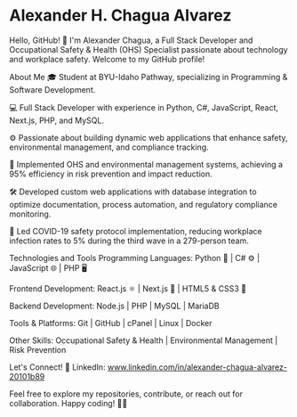 # Alexander H. Chagua Alvarez

Hello, GitHub! 👋
I'm Alexander Chagua, a Full Stack Developer and Occupational Safety & Health (OHS) Specialist passionate about technology and workplace safety. Welcome to my GitHub profile!

About Me
🎓 Student at BYU-Idaho Pathway, specializing in Programming & Software Development.

💻 Full Stack Developer with experience in Python, C#, JavaScript, React, Next.js, PHP, and MySQL.

⚙️ Passionate about building dynamic web applications that enhance safety, environmental management, and compliance tracking.

🚀 Implemented OHS and environmental management systems, achieving a 95% efficiency in risk prevention and impact reduction.

🛠️ Developed custom web applications with database integration to optimize documentation, process automation, and regulatory compliance monitoring.

🦠 Led COVID-19 safety protocol implementation, reducing workplace infection rates to 5% during the third wave in a 279-person team.

Technologies and Tools
Programming Languages: Python 🐍 | C# ⚙️ | JavaScript 🌐 | PHP 🖥️

Frontend Development: React.js ⚛️ | Next.js 🚀 | HTML5 & CSS3 🎨

Backend Development: Node.js | PHP | MySQL | MariaDB

Tools & Platforms: Git | GitHub | cPanel | Linux | Docker

Other Skills: Occupational Safety & Health | Environmental Management | Risk Prevention

Let's Connect!
📌 LinkedIn: www.linkedin.com/in/alexander-chagua-alvarez-20101b89


Feel free to explore my repositories, contribute, or reach out for collaboration. Happy coding! 🚀🔥
